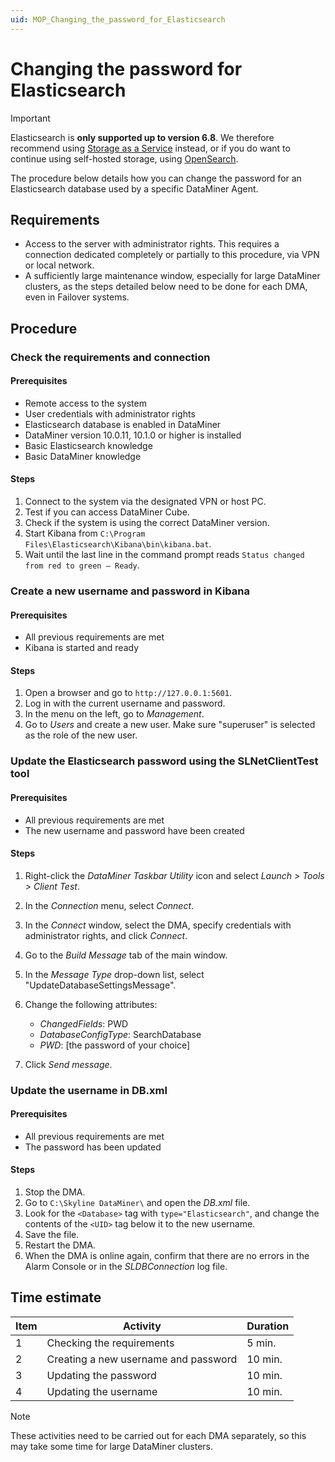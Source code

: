 ```yaml
---
uid: MOP_Changing_the_password_for_Elasticsearch
---
```


# Changing the password for Elasticsearch

> [!IMPORTANT]
> Elasticsearch is **only supported up to version 6.8**. We therefore recommend using [Storage as a Service](xref:STaaS) instead, or if you do want to continue using self-hosted storage, using [OpenSearch](xref:OpenSearch_database).

The procedure below details how you can change the password for an Elasticsearch database used by a specific DataMiner Agent.

## Requirements

- Access to the server with administrator rights. This requires a connection dedicated completely or partially to this procedure, via VPN or local network.
- A sufficiently large maintenance window, especially for large DataMiner clusters, as the steps detailed below need to be done for each DMA, even in Failover systems.

## Procedure

### Check the requirements and connection

#### Prerequisites

- Remote access to the system
- User credentials with administrator rights
- Elasticsearch database is enabled in DataMiner
- DataMiner version 10.0.11, 10.1.0 or higher is installed
- Basic Elasticsearch knowledge
- Basic DataMiner knowledge

#### Steps

1. Connect to the system via the designated VPN or host PC.
1. Test if you can access DataMiner Cube.
1. Check if the system is using the correct DataMiner version.
1. Start Kibana from `C:\Program Files\Elasticsearch\Kibana\bin\kibana.bat`.
1. Wait until the last line in the command prompt reads `Status changed from red to green – Ready`.

### Create a new username and password in Kibana

#### Prerequisites

- All previous requirements are met
- Kibana is started and ready

#### Steps

1. Open a browser and go to `http://127.0.0.1:5601`.
1. Log in with the current username and password.
1. In the menu on the left, go to *Management*.
1. Go to *Users* and create a new user. Make sure "superuser" is selected as the role of the new user.

### Update the Elasticsearch password using the SLNetClientTest tool

#### Prerequisites

- All previous requirements are met
- The new username and password have been created

#### Steps

1. Right-click the *DataMiner Taskbar Utility* icon and select *Launch > Tools > Client Test*.
1. In the *Connection* menu, select *Connect*.
1. In the *Connect* window, select the DMA, specify credentials with administrator rights, and click *Connect*.
1. Go to the *Build Message* tab of the main window.
1. In the *Message Type* drop-down list, select "UpdateDatabaseSettingsMessage".
1. Change the following attributes:

    - *ChangedFields*: PWD
    - *DatabaseConfigType*: SearchDatabase
    - *PWD*: [the password of your choice]

1. Click *Send message*.

### Update the username in DB.xml

#### Prerequisites

- All previous requirements are met
- The password has been updated

#### Steps

1. Stop the DMA.
1. Go to `C:\Skyline DataMiner\` and open the *DB.xml* file.
1. Look for the `<Database>` tag with `type="Elasticsearch"`, and change the contents of the `<UID>` tag below it to the new username.
1. Save the file.
1. Restart the DMA.
1. When the DMA is online again, confirm that there are no errors in the Alarm Console or in the *SLDBConnection* log file.

## Time estimate

| Item | Activity | Duration |
|------|----------|----------|
| 1    | Checking the requirements            | 5 min. |
| 2    | Creating a new username and password | 10 min. |
| 3    | Updating the password                | 10 min. |
| 4    | Updating the username                | 10 min. |

> [!NOTE]
> These activities need to be carried out for each DMA separately, so this may take some time for large DataMiner clusters.
